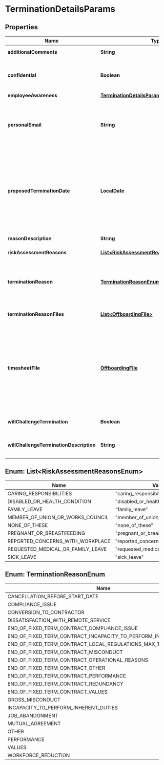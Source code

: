 

# TerminationDetailsParams


## Properties

| Name | Type | Description | Notes |
|------------ | ------------- | ------------- | -------------|
|**additionalComments** | **String** | Additional details regarding the termination process. |  [optional] |
|**confidential** | **Boolean** | Confidential requests are visible for who authorized the token or integration. Non-confidential requests are visible to all admins in the company. |  |
|**employeeAwareness** | [**TerminationDetailsParamsEmployeeAwareness**](TerminationDetailsParamsEmployeeAwareness.md) |  |  [optional] |
|**personalEmail** | **String** | Remote will use this email address for post-termination communication. If it is not provided, this field will be derived from the employment record. Therefore, it is important to ensure that it is not a company email.  |  [optional] |
|**proposedTerminationDate** | **LocalDate** | In most cases, employee needs to be notified before termination. The required notice period depends on local labor laws, the employment agreement, and other factors. Remote will use those factors to determine the required notice period. Please note that we cannot commit to a termination date until we conduct a full review of the information you submit. |  |
|**reasonDescription** | **String** | Description of the reason for termination |  |
|**riskAssessmentReasons** | [**List&lt;RiskAssessmentReasonsEnum&gt;**](#List&lt;RiskAssessmentReasonsEnum&gt;) | Possible reasons for offboarding risk assessment |  |
|**terminationReason** | [**TerminationReasonEnum**](#TerminationReasonEnum) | Choose an accurate termination reason to avoid unfair or unlawful dismissal claims.  If the termination is created before the employee&#39;s start date, this field will be set to &#x60;cancellation_before_start_date&#x60;.  |  |
|**terminationReasonFiles** | [**List&lt;OffboardingFile&gt;**](OffboardingFile.md) | Any supporting documents regarding the termination reason |  [optional] |
|**timesheetFile** | [**OffboardingFile**](OffboardingFile.md) | Paid time off accuracy  Typically, any vacation pay accrued and unpaid at the time of termination must be paid out to the employee. To avoid overpaying or underpaying, please make sure we have an accurate account of their paid time off by querying the [Show Time Off Balance](https://gateway.remote.com/v1/docs/openapi.html) endpoint, filtering by the &#x60;employment_id&#x60;. This optional document should be sent in case of any discrepancies.  |  [optional] |
|**willChallengeTermination** | **Boolean** | Whether is it likely or not that the employee will challenge their termination |  |
|**willChallengeTerminationDescription** | **String** | If it is likely that the employee will challenge their termination, please provide additional details explaining the risk |  [optional] |



## Enum: List&lt;RiskAssessmentReasonsEnum&gt;

| Name | Value |
|---- | -----|
| CARING_RESPONSIBILITIES | &quot;caring_responsibilities&quot; |
| DISABLED_OR_HEALTH_CONDITION | &quot;disabled_or_health_condition&quot; |
| FAMILY_LEAVE | &quot;family_leave&quot; |
| MEMBER_OF_UNION_OR_WORKS_COUNCIL | &quot;member_of_union_or_works_council&quot; |
| NONE_OF_THESE | &quot;none_of_these&quot; |
| PREGNANT_OR_BREASTFEEDING | &quot;pregnant_or_breastfeeding&quot; |
| REPORTED_CONCERNS_WITH_WORKPLACE | &quot;reported_concerns_with_workplace&quot; |
| REQUESTED_MEDICAL_OR_FAMILY_LEAVE | &quot;requested_medical_or_family_leave&quot; |
| SICK_LEAVE | &quot;sick_leave&quot; |



## Enum: TerminationReasonEnum

| Name | Value |
|---- | -----|
| CANCELLATION_BEFORE_START_DATE | &quot;cancellation_before_start_date&quot; |
| COMPLIANCE_ISSUE | &quot;compliance_issue&quot; |
| CONVERSION_TO_CONTRACTOR | &quot;conversion_to_contractor&quot; |
| DISSATISFACTION_WITH_REMOTE_SERVICE | &quot;dissatisfaction_with_remote_service&quot; |
| END_OF_FIXED_TERM_CONTRACT_COMPLIANCE_ISSUE | &quot;end_of_fixed_term_contract_compliance_issue&quot; |
| END_OF_FIXED_TERM_CONTRACT_INCAPACITY_TO_PERFORM_INHERENT_DUTIES | &quot;end_of_fixed_term_contract_incapacity_to_perform_inherent_duties&quot; |
| END_OF_FIXED_TERM_CONTRACT_LOCAL_REGULATIONS_MAX_TERM_REACHED | &quot;end_of_fixed_term_contract_local_regulations_max_term_reached&quot; |
| END_OF_FIXED_TERM_CONTRACT_MISCONDUCT | &quot;end_of_fixed_term_contract_misconduct&quot; |
| END_OF_FIXED_TERM_CONTRACT_OPERATIONAL_REASONS | &quot;end_of_fixed_term_contract_operational_reasons&quot; |
| END_OF_FIXED_TERM_CONTRACT_OTHER | &quot;end_of_fixed_term_contract_other&quot; |
| END_OF_FIXED_TERM_CONTRACT_PERFORMANCE | &quot;end_of_fixed_term_contract_performance&quot; |
| END_OF_FIXED_TERM_CONTRACT_REDUNDANCY | &quot;end_of_fixed_term_contract_redundancy&quot; |
| END_OF_FIXED_TERM_CONTRACT_VALUES | &quot;end_of_fixed_term_contract_values&quot; |
| GROSS_MISCONDUCT | &quot;gross_misconduct&quot; |
| INCAPACITY_TO_PERFORM_INHERENT_DUTIES | &quot;incapacity_to_perform_inherent_duties&quot; |
| JOB_ABANDONMENT | &quot;job_abandonment&quot; |
| MUTUAL_AGREEMENT | &quot;mutual_agreement&quot; |
| OTHER | &quot;other&quot; |
| PERFORMANCE | &quot;performance&quot; |
| VALUES | &quot;values&quot; |
| WORKFORCE_REDUCTION | &quot;workforce_reduction&quot; |



